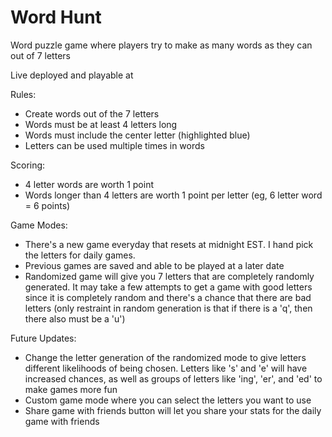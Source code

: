 # Word Hunt
 Word puzzle game where players try to make as many words as they can out of 7 letters

Live deployed and playable at 

Rules:
- Create words out of the 7 letters
- Words must be at least 4 letters long
- Words must include the center letter (highlighted blue)
- Letters can be used multiple times in words

Scoring: 
- 4 letter words are worth 1 point
- Words longer than 4 letters are worth 1 point per letter (eg, 6 letter word = 6 points)

Game Modes:
- There's a new game everyday that resets at midnight EST. I hand pick the letters for daily games.
- Previous games are saved and able to be played at a later date
- Randomized game will give you 7 letters that are completely randomly generated. It may take a few attempts to get a game with good letters since it is completely random and there's a chance that there are bad letters (only restraint in random generation is that if there is a 'q', then there also must be a 'u')

Future Updates:
- Change the letter generation of the randomized mode to give letters different likelihoods of being chosen.
  Letters like 's' and 'e' will have increased chances, as well as groups of letters like 'ing', 'er', and 'ed' to make games more fun
- Custom game mode where you can select the letters you want to use
- Share game with friends button will let you share your stats for the daily game with friends
